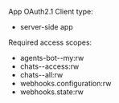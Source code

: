 App OAuth2.1 Client type:

- server-side app

Required access scopes:

- agents-bot--my:rw
- chats--access:rw
- chats--all:rw
- webhooks.configuration:rw
- webhooks.state:rw
